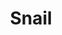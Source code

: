---
title: Snail
date: 
draft: false

# descripcion
description : Cadena de plata

materials: Plata 925

color: Plateado

dimensions: 40/45/50 cm largo

code: 04-12-0543

type: "Colgantes"

categories: []

price: $1.630,00

# Images
# first image will be shown in the product page
images:
  # - image: "images/path_to_image"
  # La ubicacion de las imagenes es imagenes/Colgantes/Colgantes.Cadenas/04-12-0543-snail
  - image: "./images/colgantes/cadenas/04-12-0543_a.JPG"
  - image: "./images/colgantes/cadenas/04-12-0543_b.JPG"
---